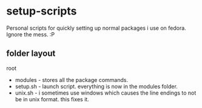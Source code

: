 # setup-scripts
Personal scripts for quickly setting up normal packages i use on fedora.
Ignore the mess. :P

folder layout
-------------
root
* modules           - stores all the package commands.
* setup.sh          - launch script. everything is now in the modules folder.
* unix.sh           - i sometimes use windows which causes the line endings to not be in unix format. this fixes it.